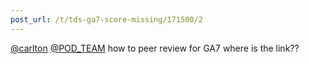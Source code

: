 ```yaml
---
post_url: /t/tds-ga7-score-missing/171500/2
---
```

[@carlton](/u/carlton) [@POD\_TEAM](/u/pod_team) how to peer review for GA7 where is the link??